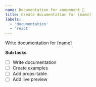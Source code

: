 ```yaml
---
name: Documentation for component 📙
title: Create documentation for [name]
labels:
  - 'documentation'
  - 'react'
---
```


Write documentation for [name]

**Sub tasks**

- [ ] Write documentation
- [ ] Create examples
- [ ] Add props-table
- [ ] Add live preview
